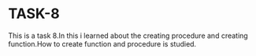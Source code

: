 # TASK-8
This is a task 8.In this i learned about the creating procedure and creating function.How to create function and procedure is studied.
